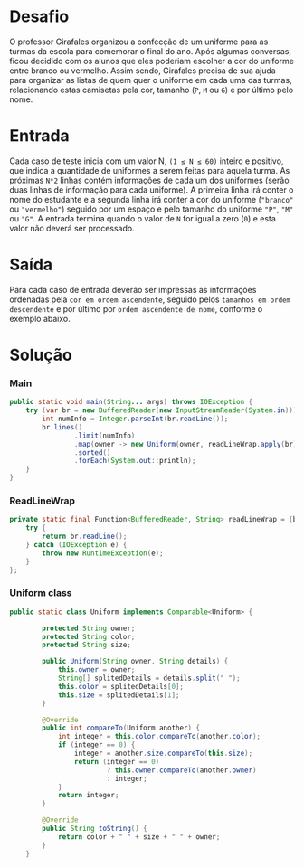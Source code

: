 # Desafio

O professor Girafales organizou a confecção de um uniforme para as turmas da escola para comemorar o final do ano.
Após algumas conversas, ficou decidido com os alunos que eles poderiam escolher a cor do uniforme entre branco ou vermelho.
Assim sendo, Girafales precisa de sua ajuda para organizar as listas de quem quer o uniforme em cada uma das turmas,
relacionando estas camisetas pela cor, tamanho (`P`, `M` ou `G`) e por último pelo nome.

# Entrada

Cada caso de teste inicia com um valor N, `(1 ≤ N ≤ 60)` inteiro e positivo, que indica a quantidade de uniformes a serem feitas para aquela turma.
As próximas `N*2` linhas contém informações de cada um dos uniformes (serão duas linhas de informação para cada uniforme).
A primeira linha irá conter o nome do estudante e a segunda linha irá conter a cor do uniforme (`"branco"` ou `"vermelho"`)
seguido por um espaço e pelo tamanho do uniforme `"P"`, `"M"` ou `"G"`.
A entrada termina quando o valor de `N` for igual a zero (`0`) e esta valor não deverá ser processado.

# Saída

Para cada caso de entrada deverão ser impressas as informações ordenadas pela `cor em ordem ascendente`,
seguido pelos `tamanhos em ordem descendente` e por último por `ordem ascendente de nome`, conforme o exemplo abaixo.

# Solução

### Main

``` java
public static void main(String... args) throws IOException {
    try (var br = new BufferedReader(new InputStreamReader(System.in))) {
        int numInfo = Integer.parseInt(br.readLine());
        br.lines()
                .limit(numInfo)
                .map(owner -> new Uniform(owner, readLineWrap.apply(br)))
                .sorted()
                .forEach(System.out::println);
    }
}
```

### ReadLineWrap
```java
private static final Function<BufferedReader, String> readLineWrap = (br) -> {
    try {
        return br.readLine();
    } catch (IOException e) {
        throw new RuntimeException(e);
    }
};
```

### Uniform class

```java
public static class Uniform implements Comparable<Uniform> {

        protected String owner;
        protected String color;
        protected String size;

        public Uniform(String owner, String details) {
            this.owner = owner;
            String[] splitedDetails = details.split(" ");
            this.color = splitedDetails[0];
            this.size = splitedDetails[1];
        }

        @Override
        public int compareTo(Uniform another) {
            int integer = this.color.compareTo(another.color);
            if (integer == 0) {
                integer = another.size.compareTo(this.size);
                return (integer == 0)
                        ? this.owner.compareTo(another.owner)
                        : integer;
            }
            return integer;
        }

        @Override
        public String toString() {
            return color + " " + size + " " + owner;
        }
    }
```
